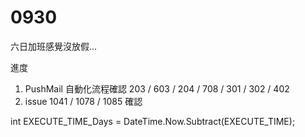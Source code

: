 # 0930

六日加班感覺沒放假...

進度

1. PushMail 自動化流程確認 203 / 603 / 204 / 708 / 301 / 302 / 402
2. issue 1041 / 1078 / 1085 確認

 int EXECUTE_TIME_Days = DateTime.Now.Subtract(EXECUTE_TIME);


 <?xml version="1.0" encoding="utf-8"?>
<configuration>
  <runtime>
    <assemblyBinding xmlns="urn:schemas-microsoft-com:asm.v1">
      <dependentAssembly>
        <assemblyIdentity name="Newtonsoft.Json" publicKeyToken="30ad4fe6b2a6aeed" culture="neutral" />
        <bindingRedirect oldVersion="0.0.0.0-11.0.0.0" newVersion="11.0.0.0" />
      </dependentAssembly>
      <dependentAssembly>
        <assemblyIdentity name="Oracle.ManagedDataAccess" publicKeyToken="89b483f429c47342" culture="neutral" />
        <bindingRedirect oldVersion="0.0.0.0-4.122.18.3" newVersion="4.122.18.3" />
      </dependentAssembly>
      <dependentAssembly>
        <assemblyIdentity name="System.Net.Http.Formatting" publicKeyToken="31bf3856ad364e35" culture="neutral" />
        <bindingRedirect oldVersion="0.0.0.0-5.2.3.0" newVersion="5.2.3.0" />
      </dependentAssembly>
      <dependentAssembly>
        <assemblyIdentity name="NLog" publicKeyToken="5120e14c03d0593c" culture="neutral" />
        <bindingRedirect oldVersion="0.0.0.0-3.2.1.0" newVersion="3.2.1.0" />
      </dependentAssembly>
    </assemblyBinding>
  </runtime>
</configuration>